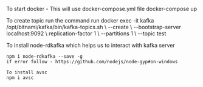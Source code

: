 To start docker - This will use docker-compose.yml file
docker-compose up

To create topic
run the command run docker exec -it kafka /opt/bitnami/kafka/bin/kafka-topics.sh \ --create \ --bootstrap-server localhost:9092 \ replication-factor 1 \ --partitions 1 \ --topic test

To install node-rdkafka which helps us to interact with kafka server

    npm i node-rdkafka --save -g
    if error follow - https://github.com/nodejs/node-gyp#on-windows

    To install avsc
    npm i avsc
